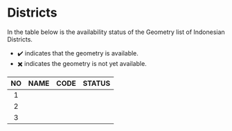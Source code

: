 # Districts

In the table below is the availability status of the Geometry list of Indonesian Districts.

- :heavy_check_mark: indicates that the geometry is available.
- :heavy_multiplication_x: indicates the geometry is not yet available.

| NO  | NAME | CODE | STATUS |
|:---:|:-----|:----:|:------:|
|  1  |      |      |        |
|  2  |      |      |        |
|  3  |      |      |        |
